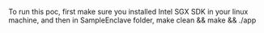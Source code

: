 To run this poc, first make sure you installed Intel SGX SDK in your linux machine, and then in SampleEnclave folder, make clean && make && ./app

